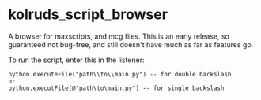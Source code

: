 # kolruds_script_browser

A browser for maxscripts, and mcg files.
This is an early release, so guaranteed not bug-free, and still doesn't have much as far as features go.

To run the script, enter this in the listener:
```maxscript
python.executeFile("path\\to\\main.py") -- for double backslash
or
python.executFile(@"path\to\main.py") -- for single backslash
```
